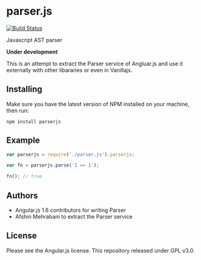 # parser.js

[![Build Status](https://travis-ci.org/usablica/parserjs.svg?branch=master)](https://travis-ci.org/usablica/parserjs)


Javascript AST parser

**Under development**

This is an attempt to extract the Parser service of Angluar.js and use it externally with other libararies
or even in Vanillajs.

## Installing

Make sure you have the latest version of NPM installed on your machine, then run:

```
npm install parserjs
```

## Example

```javascript
var parserjs = require('./parser.js').parserjs;

var fn = parserjs.parse('1 == 1');

fn(); // true
```

## Authors

 - Angular.js 1.6 contributors for writing Parser
 - Afshin Mehrabani to extract the Parser service


## License

Please see the Angular.js license. This repository released under GPL v3.0.
